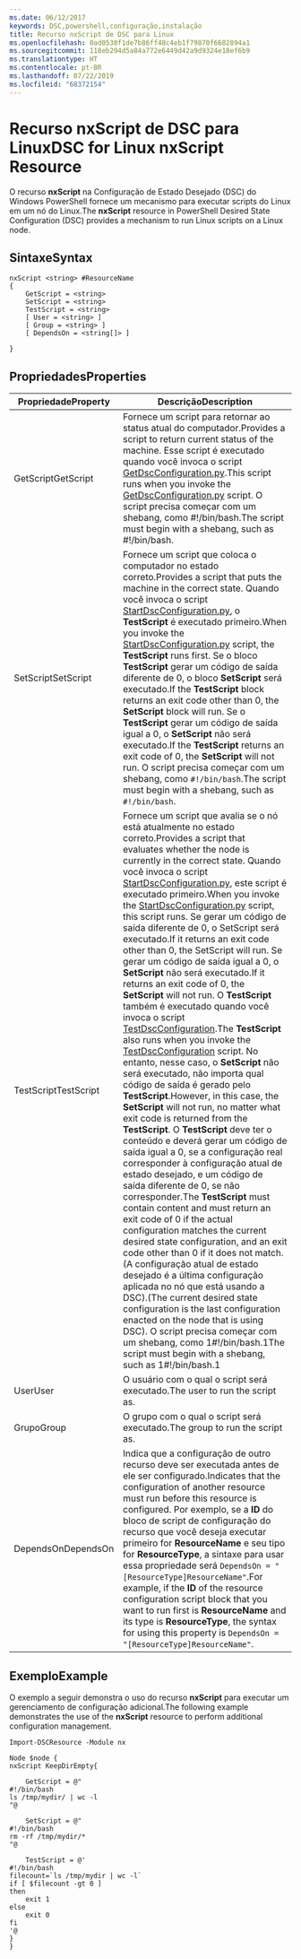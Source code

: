 ```yaml
---
ms.date: 06/12/2017
keywords: DSC,powershell,configuração,instalação
title: Recurso nxScript de DSC para Linux
ms.openlocfilehash: 0ad0530f1de7b86ff48c4eb1f79870f6682894a1
ms.sourcegitcommit: 118eb294d5a84a772e6449d42a9d9324e18ef6b9
ms.translationtype: HT
ms.contentlocale: pt-BR
ms.lasthandoff: 07/22/2019
ms.locfileid: "68372154"
---
```

# <a name="dsc-for-linux-nxscript-resource"></a><span data-ttu-id="3fa7f-103">Recurso nxScript de DSC para Linux</span><span class="sxs-lookup"><span data-stu-id="3fa7f-103">DSC for Linux nxScript Resource</span></span>

<span data-ttu-id="3fa7f-104">O recurso **nxScript** na Configuração de Estado Desejado (DSC) do Windows PowerShell fornece um mecanismo para executar scripts do Linux em um nó do Linux.</span><span class="sxs-lookup"><span data-stu-id="3fa7f-104">The **nxScript** resource in PowerShell Desired State Configuration (DSC) provides a mechanism to run Linux scripts on a Linux node.</span></span>

## <a name="syntax"></a><span data-ttu-id="3fa7f-105">Sintaxe</span><span class="sxs-lookup"><span data-stu-id="3fa7f-105">Syntax</span></span>

```
nxScript <string> #ResourceName
{
    GetScript = <string>
    SetScript = <string>
    TestScript = <string>
    [ User = <string> ]
    [ Group = <string> ]
    [ DependsOn = <string[]> ]

}
```

## <a name="properties"></a><span data-ttu-id="3fa7f-106">Propriedades</span><span class="sxs-lookup"><span data-stu-id="3fa7f-106">Properties</span></span>

|  <span data-ttu-id="3fa7f-107">Propriedade</span><span class="sxs-lookup"><span data-stu-id="3fa7f-107">Property</span></span> |  <span data-ttu-id="3fa7f-108">Descrição</span><span class="sxs-lookup"><span data-stu-id="3fa7f-108">Description</span></span> |
|---|---|
| <span data-ttu-id="3fa7f-109">GetScript</span><span class="sxs-lookup"><span data-stu-id="3fa7f-109">GetScript</span></span>| <span data-ttu-id="3fa7f-110">Fornece um script para retornar ao status atual do computador.</span><span class="sxs-lookup"><span data-stu-id="3fa7f-110">Provides a script to return current status of the machine.</span></span>  <span data-ttu-id="3fa7f-111">Esse script é executado quando você invoca o script [GetDscConfiguration.py](https://github.com/Microsoft/PowerShell-DSC-for-Linux#performing-dsc-operations-from-the-linux-computer).</span><span class="sxs-lookup"><span data-stu-id="3fa7f-111">This script runs when you invoke the [GetDscConfiguration.py](https://github.com/Microsoft/PowerShell-DSC-for-Linux#performing-dsc-operations-from-the-linux-computer) script.</span></span> <span data-ttu-id="3fa7f-112">O script precisa começar com um shebang, como #!/bin/bash.</span><span class="sxs-lookup"><span data-stu-id="3fa7f-112">The script must begin with a shebang, such as #!/bin/bash.</span></span>|
| <span data-ttu-id="3fa7f-113">SetScript</span><span class="sxs-lookup"><span data-stu-id="3fa7f-113">SetScript</span></span>| <span data-ttu-id="3fa7f-114">Fornece um script que coloca o computador no estado correto.</span><span class="sxs-lookup"><span data-stu-id="3fa7f-114">Provides a script that puts the machine in the correct state.</span></span> <span data-ttu-id="3fa7f-115">Quando você invoca o script [StartDscConfiguration.py](https://github.com/Microsoft/PowerShell-DSC-for-Linux#performing-dsc-operations-from-the-linux-computer), o **TestScript** é executado primeiro.</span><span class="sxs-lookup"><span data-stu-id="3fa7f-115">When you invoke the [StartDscConfiguration.py](https://github.com/Microsoft/PowerShell-DSC-for-Linux#performing-dsc-operations-from-the-linux-computer) script, the **TestScript** runs first.</span></span> <span data-ttu-id="3fa7f-116">Se o bloco **TestScript** gerar um código de saída diferente de 0, o bloco **SetScript** será executado.</span><span class="sxs-lookup"><span data-stu-id="3fa7f-116">If the **TestScript** block returns an exit code other than 0, the **SetScript** block will run.</span></span> <span data-ttu-id="3fa7f-117">Se o **TestScript** gerar um código de saída igual a 0, o **SetScript** não será executado.</span><span class="sxs-lookup"><span data-stu-id="3fa7f-117">If the **TestScript** returns an exit code of 0, the **SetScript** will not run.</span></span> <span data-ttu-id="3fa7f-118">O script precisa começar com um shebang, como `#!/bin/bash`.</span><span class="sxs-lookup"><span data-stu-id="3fa7f-118">The script must begin with a shebang, such as `#!/bin/bash`.</span></span>|
| <span data-ttu-id="3fa7f-119">TestScript</span><span class="sxs-lookup"><span data-stu-id="3fa7f-119">TestScript</span></span>| <span data-ttu-id="3fa7f-120">Fornece um script que avalia se o nó está atualmente no estado correto.</span><span class="sxs-lookup"><span data-stu-id="3fa7f-120">Provides a script that evaluates whether the node is currently in the correct state.</span></span> <span data-ttu-id="3fa7f-121">Quando você invoca o script [StartDscConfiguration.py](https://github.com/Microsoft/PowerShell-DSC-for-Linux#performing-dsc-operations-from-the-linux-computer), este script é executado primeiro.</span><span class="sxs-lookup"><span data-stu-id="3fa7f-121">When you invoke the [StartDscConfiguration.py](https://github.com/Microsoft/PowerShell-DSC-for-Linux#performing-dsc-operations-from-the-linux-computer) script, this script runs.</span></span> <span data-ttu-id="3fa7f-122">Se gerar um código de saída diferente de 0, o SetScript será executado.</span><span class="sxs-lookup"><span data-stu-id="3fa7f-122">If it returns an exit code other than 0, the SetScript will run.</span></span> <span data-ttu-id="3fa7f-123">Se gerar um código de saída igual a 0, o **SetScript** não será executado.</span><span class="sxs-lookup"><span data-stu-id="3fa7f-123">If it returns an exit code of 0, the **SetScript** will not run.</span></span> <span data-ttu-id="3fa7f-124">O **TestScript** também é executado quando você invoca o script [TestDscConfiguration](https://github.com/Microsoft/PowerShell-DSC-for-Linux#performing-dsc-operations-from-the-linux-computer).</span><span class="sxs-lookup"><span data-stu-id="3fa7f-124">The **TestScript** also runs when you invoke the [TestDscConfiguration](https://github.com/Microsoft/PowerShell-DSC-for-Linux#performing-dsc-operations-from-the-linux-computer) script.</span></span> <span data-ttu-id="3fa7f-125">No entanto, nesse caso, o **SetScript** não será executado, não importa qual código de saída é gerado pelo **TestScript**.</span><span class="sxs-lookup"><span data-stu-id="3fa7f-125">However, in this case, the **SetScript** will not run, no matter what exit code is returned from the **TestScript**.</span></span> <span data-ttu-id="3fa7f-126">O **TestScript** deve ter o conteúdo e deverá gerar um código de saída igual a 0, se a configuração real corresponder à configuração atual de estado desejado, e um código de saída diferente de 0, se não corresponder.</span><span class="sxs-lookup"><span data-stu-id="3fa7f-126">The **TestScript** must contain content and must return an exit code of 0 if the actual configuration matches the current desired state configuration, and an exit code other than 0 if it does not match.</span></span> <span data-ttu-id="3fa7f-127">(A configuração atual de estado desejado é a última configuração aplicada no nó que está usando a DSC).</span><span class="sxs-lookup"><span data-stu-id="3fa7f-127">(The current desired state configuration is the last configuration enacted on the node that is using DSC).</span></span> <span data-ttu-id="3fa7f-128">O script precisa começar com um shebang, como 1#!/bin/bash.1</span><span class="sxs-lookup"><span data-stu-id="3fa7f-128">The script must begin with a shebang, such as 1#!/bin/bash.1</span></span>|
| <span data-ttu-id="3fa7f-129">User</span><span class="sxs-lookup"><span data-stu-id="3fa7f-129">User</span></span>| <span data-ttu-id="3fa7f-130">O usuário com o qual o script será executado.</span><span class="sxs-lookup"><span data-stu-id="3fa7f-130">The user to run the script as.</span></span>|
| <span data-ttu-id="3fa7f-131">Grupo</span><span class="sxs-lookup"><span data-stu-id="3fa7f-131">Group</span></span>| <span data-ttu-id="3fa7f-132">O grupo com o qual o script será executado.</span><span class="sxs-lookup"><span data-stu-id="3fa7f-132">The group to run the script as.</span></span>|
| <span data-ttu-id="3fa7f-133">DependsOn</span><span class="sxs-lookup"><span data-stu-id="3fa7f-133">DependsOn</span></span> | <span data-ttu-id="3fa7f-134">Indica que a configuração de outro recurso deve ser executada antes de ele ser configurado.</span><span class="sxs-lookup"><span data-stu-id="3fa7f-134">Indicates that the configuration of another resource must run before this resource is configured.</span></span> <span data-ttu-id="3fa7f-135">Por exemplo, se a **ID** do bloco de script de configuração do recurso que você deseja executar primeiro for **ResourceName** e seu tipo for **ResourceType**, a sintaxe para usar essa propriedade será `DependsOn = "[ResourceType]ResourceName"`.</span><span class="sxs-lookup"><span data-stu-id="3fa7f-135">For example, if the **ID** of the resource configuration script block that you want to run first is **ResourceName** and its type is **ResourceType**, the syntax for using this property is `DependsOn = "[ResourceType]ResourceName"`.</span></span>|

## <a name="example"></a><span data-ttu-id="3fa7f-136">Exemplo</span><span class="sxs-lookup"><span data-stu-id="3fa7f-136">Example</span></span>

<span data-ttu-id="3fa7f-137">O exemplo a seguir demonstra o uso do recurso **nxScript** para executar um gerenciamento de configuração adicional.</span><span class="sxs-lookup"><span data-stu-id="3fa7f-137">The following example demonstrates the use of the **nxScript** resource to perform additional configuration management.</span></span>

```
Import-DSCResource -Module nx

Node $node {
nxScript KeepDirEmpty{

    GetScript = @"
#!/bin/bash
ls /tmp/mydir/ | wc -l
"@

    SetScript = @"
#!/bin/bash
rm -rf /tmp/mydir/*
"@

    TestScript = @'
#!/bin/bash
filecount=`ls /tmp/mydir | wc -l`
if [ $filecount -gt 0 ]
then
    exit 1
else
    exit 0
fi
'@
}
}
```
